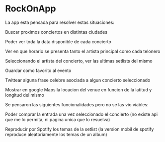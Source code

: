 # RockOnApp

La app esta pensada para resolver estas situaciones: 

Buscar proximos conciertos en distintas ciudades

Poder ver toda la data disponible de cada concierto

Ver en que horario se presenta tanto el artista principal como cada telonero

Seleccionando el artista del concierto, ver las ultimas setlists del mismo

Guardar como favorito al evento

Twittear alguna frase celebre asociada a algun concierto seleccionado

Mostrar en google Maps la locacion del venue en funcion de la latitud y longitud del mismo


Se pensaron las siguientes funcionalidades pero no se las vio viables: 

Poder comprar la entrada una vez seleccionado el concierto (no existe api que me lo permita, ni pagina unica que lo resuelva)

Reproducir por Spotify los temas de la setlist (la version mobil de spotify reproduce aleatoriamente los temas de un album)
